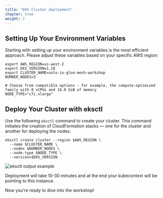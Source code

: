 ```yaml
---
title: "EKS Cluster deployment"
chapter: true
weight: 2
---
```


## Setting Up Your Environment Variables

Starting with setting up your environment variables is the most efficient approach. Please adjust these variables based on your specific AWS region:

```
export AWS_REGION=us-west-2
export EKS_VERSION=1.28 
export CLUSTER_NAME=solo-io-gloo-mesh-workshop
NUMBER_NODES=3

# Choose from compatible options - for example, the compute-optimized family with 8 vCPUs and 16.0 GiB of memory
NODE_TYPE="c7i.xlarge" 
```

## Deploy Your Cluster with eksctl

Use the following `eksctl` command to create your cluster. This command initiates the creation of CloudFormation stacks — one for the cluster and another for deploying the nodes:

```
eksctl create cluster --region $AWS_REGION \
  --name $CLUSTER_NAME \
  --nodes $NUMBER_NODES \
  --node-type $NODE_TYPE \
  --version=$EKS_VERSION 
```

![eksctl output example](/images/eksctl-output.png)

Deployment will take 10-30 minutes and at the end your kubecontext will be pointing to this instance. 

Now you're ready to dive into the workshop!
